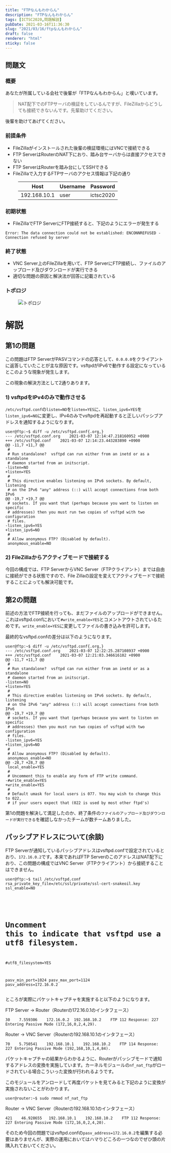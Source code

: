 ```yaml
---
title: "FTPなんもわからん"
description: "FTPなんもわからん"
tags: [ICTSC2020,問題解説]
pubDate: 2021-03-16T11:36:30
slug: "2021/03/16/ftpなんもわからん"
draft: false
renderer: "html"
sticky: false
---
```



<h2>問題文</h2>



<h3>概要</h3>



<p>あなたが所属している会社で後輩が「FTPなんもわからん」と嘆いています。</p>



<blockquote class="wp-block-quote"><p>NAT配下でのFTPサーバの検証をしているんですが、FileZillaからどうしても接続できないんです。先輩助けてください。</p></blockquote>



<p>後輩を助けてあげてください。</p>



<h3>前提条件</h3>



<ul><li>FileZillaがインストールされた後輩の検証環境にはVNCで接続できる</li><li>FTP ServerはRouterのNAT下におり、踏み台サーバからは直接アクセスできない</li><li>FTP ServerはRouterを踏み台にしてSSHできる</li><li>FileZillaで入力するFTPサーバのアクセス情報は下記の通り</li></ul>



<figure class="wp-block-table"><table class=""><thead><tr><th>Host</th><th>Username</th><th>Password</th></tr></thead><tbody><tr><td>192.168.10.1</td><td>user</td><td>ictsc2020</td></tr></tbody></table></figure>



<h3>初期状態</h3>



<ul><li>FileZillaでFTP ServerにFTP接続すると、下記のようにエラーが発生する</li></ul>


<div class="wp-block-syntaxhighlighter-code "><pre><code>Error: The data connection could not be established: ENCONNREFUSED - Connection refused by server</code></pre></div>


<h3>終了状態</h3>



<ul><li>VNC Server上のFileZillaを用いて、FTP ServerにFTP接続し、ファイルのアップロード及びダウンロードが実行できる</li><li>適切な問題の原因と解決法が回答に記載されている</li></ul>



<h3>トポロジ</h3>



<figure class="wp-block-image"><img decoding="async" src="https://cdn.discordapp.com/attachments/730302123375329352/815972414214242324/C8AAAAASUVORK5CYII.png.webp" alt="トポロジ"/></figure>



<h1>解説</h1>



<h2>第1の問題</h2>



<p>この問題はFTP ServerがPASVコマンドの応答として、<code>0.0.0.0</code>をクライアントに返答していたことが主な原因です。vsftpdがIPv6で動作する設定になっているとこのような現象が発生します。</p>



<p>この現象の解決方法として2通りあります。</p>



<h3>1) vsftpdをIPv4のみで動作させる</h3>



<p><code>/etc/vsftpd.conf</code>の<code>listen=NO</code>を<code>listen=YES</code>に、<code>listen_ipv6=YES</code>を<code>listen_ipv6=NO</code>に変更し、IPv4のみでvsftpdを再起動すると正しいパッシブアドレスを通知するようになります。</p>


<div class="wp-block-syntaxhighlighter-code "><pre><code>user@ftp:~$ diff -u /etc/vsftpd.conf{.org,}
--- /etc/vsftpd.conf.org    2021-03-07 12:14:47.218160952 +0900
+++ /etc/vsftpd.conf    2021-03-07 12:14:23.443283890 +0900
@@ -11,7 +11,7 @@
 #
 # Run standalone?  vsftpd can run either from an inetd or as a standalone
 # daemon started from an initscript.
-listen=NO
+listen=YES
 #
 # This directive enables listening on IPv6 sockets. By default, listening
 # on the IPv6 &quot;any&quot; address (::) will accept connections from both IPv6
@@ -19,7 +19,7 @@
 # sockets. If you want that (perhaps because you want to listen on specific
 # addresses) then you must run two copies of vsftpd with two configuration
 # files.
-listen_ipv6=YES
+listen_ipv6=NO
 #
 # Allow anonymous FTP? (Disabled by default).
 anonymous_enable=NO</code></pre></div>


<h3>2) FileZillaからアクティブモードで接続する</h3>



<p>今回の構成では、FTP ServerからVNC Server（FTPクライアント）までは自由に接続ができる状態ですので、File Zillaの設定を変えてアクティブモードで接続することによっても解決可能です。</p>



<h2>第2の問題</h2>



<p>前述の方法でFTP接続を行っても、まだファイルのアップロードができません。これはvsftpd.confにおいて<code>#write_enable=YES</code>とコメントアウトされているためです。<code>write_enable=YES</code>に変更してファイルの書き込みを許可します。</p>



<p>最終的なvsftpd.confの差分は以下のようになります。</p>


<div class="wp-block-syntaxhighlighter-code "><pre><code>user@ftp:~$ diff -u /etc/vsftpd.conf{.org,}
--- /etc/vsftpd.conf.org    2021-03-07 12:22:25.287108937 +0900
+++ /etc/vsftpd.conf    2021-03-07 12:21:03.346616102 +0900
@@ -11,7 +11,7 @@
 #
 # Run standalone?  vsftpd can run either from an inetd or as a standalone
 # daemon started from an initscript.
-listen=NO
+listen=YES
 #
 # This directive enables listening on IPv6 sockets. By default, listening
 # on the IPv6 &quot;any&quot; address (::) will accept connections from both IPv6
@@ -19,7 +19,7 @@
 # sockets. If you want that (perhaps because you want to listen on specific
 # addresses) then you must run two copies of vsftpd with two configuration
 # files.
-listen_ipv6=YES
+listen_ipv6=NO
 #
 # Allow anonymous FTP? (Disabled by default).
 anonymous_enable=NO
@@ -28,7 +28,7 @@
 local_enable=YES
 #
 # Uncomment this to enable any form of FTP write command.
-#write_enable=YES
+write_enable=YES
 #
 # Default umask for local users is 077. You may wish to change this to 022,
 # if your users expect that (022 is used by most other ftpd's)</code></pre></div>


<p>第1の問題を解決して満足したのか、終了条件の<code>ファイルのアップロード及びダウンロードが実行できる</code>を確認しなかったチームが数チームありました。</p>



<h2>パッシブアドレスについて(余談)</h2>



<p>FTP Serverが通知しているパッシブアドレスはvsftpd.confで設定されているとおり、<code>172.16.0.2</code>です。本来であればFTP ServerのこのアドレスはNAT配下におり、この問題の構成ではVNC Server（FTPクライアント）から接続することはできません。</p>


<div class="wp-block-syntaxhighlighter-code "><pre><code>user@ftp:~$ tail /etc/vsftpd.conf
rsa_private_key_file=/etc/ssl/private/ssl-cert-snakeoil.key
ssl_enable=NO

#
# Uncomment this to indicate that vsftpd use a utf8 filesystem.
#utf8_filesystem=YES

pasv_min_port=1024
pasv_max_port=1124
pasv_address=172.16.0.2</code></pre></div>


<p>ところが実際にパケットキャプチャを実施すると以下のようになります。</p>



<p>FTP Server -&gt; Router（Routerの172.16.0.1のインタフェース）</p>



<p><code>30    7.559306    172.16.0.2  192.168.10.2    FTP 112 Response: 227 Entering Passive Mode (172,16,0,2,4,29).</code></p>



<p>Router -&gt; VNC Server（Routerの192.168.10.1のインタフェース）</p>



<p><code>70    5.750541    192.168.10.1    192.168.10.2    FTP 114 Response: 227 Entering Passive Mode (192,168,10,1,4,84).</code></p>



<p>パケットキャプチャの結果からわかるように、Routerがパッシブモードで通知するアドレスの変換を実施しています。カーネルモジュールの<code>nf_nat_ftp</code>がロードされている場合こういった変換が行われるようです。</p>



<p>このモジュールをアンロードして再度パケットを見てみると下記のように変換が実施されないことがわかります。</p>



<p><code>user@router:~$ sudo rmmod nf_nat_ftp</code></p>



<p>Router -&gt; VNC Server（Routerの192.168.10.1のインタフェース）</p>



<p><code>421    46.928655   192.168.10.1    192.168.10.2    FTP 112 Response: 227 Entering Passive Mode (172,16,0,2,4,20).</code></p>



<p>そのため今回の問題ではvsftpd.confの<code>pasv_address=172.16.0.2</code>を編集する必要はありませんが、実際の運用においてはハマりどころの一つなのでぜひ頭の片隅入れておいてください。</p>
